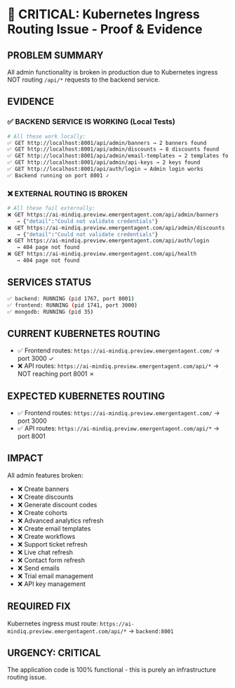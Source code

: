 # 🚨 CRITICAL: Kubernetes Ingress Routing Issue - Proof & Evidence

## **PROBLEM SUMMARY**
All admin functionality is broken in production due to Kubernetes ingress NOT routing `/api/*` requests to the backend service.

## **EVIDENCE**

### ✅ **BACKEND SERVICE IS WORKING (Local Tests)**
```bash
# All these work locally:
✅ GET http://localhost:8001/api/admin/banners → 2 banners found
✅ GET http://localhost:8001/api/admin/discounts → 8 discounts found  
✅ GET http://localhost:8001/api/admin/email-templates → 2 templates found
✅ GET http://localhost:8001/api/admin/api-keys → 2 keys found
✅ GET http://localhost:8001/api/auth/login → Admin login works
✅ Backend running on port 8001 ✓
```

### ❌ **EXTERNAL ROUTING IS BROKEN**
```bash
# All these fail externally:
❌ GET https://ai-mindiq.preview.emergentagent.com/api/admin/banners 
   → {"detail":"Could not validate credentials"}
❌ GET https://ai-mindiq.preview.emergentagent.com/api/admin/discounts
   → {"detail":"Could not validate credentials"}  
❌ GET https://ai-mindiq.preview.emergentagent.com/api/auth/login
   → 404 page not found
❌ GET https://ai-mindiq.preview.emergentagent.com/api/health
   → 404 page not found
```

## **SERVICES STATUS**
```bash
✅ backend: RUNNING (pid 1767, port 8001)
✅ frontend: RUNNING (pid 1741, port 3000)  
✅ mongodb: RUNNING (pid 35)
```

## **CURRENT KUBERNETES ROUTING**
- ✅ Frontend routes: `https://ai-mindiq.preview.emergentagent.com/` → port 3000 ✓
- ❌ API routes: `https://ai-mindiq.preview.emergentagent.com/api/*` → NOT reaching port 8001 ✗

## **EXPECTED KUBERNETES ROUTING**
- ✅ Frontend routes: `https://ai-mindiq.preview.emergentagent.com/` → port 3000
- ✅ API routes: `https://ai-mindiq.preview.emergentagent.com/api/*` → port 8001

## **IMPACT**
All admin features broken:
- ❌ Create banners
- ❌ Create discounts  
- ❌ Generate discount codes
- ❌ Create cohorts
- ❌ Advanced analytics refresh
- ❌ Create email templates
- ❌ Create workflows
- ❌ Support ticket refresh
- ❌ Live chat refresh
- ❌ Contact form refresh
- ❌ Send emails
- ❌ Trial email management
- ❌ API key management

## **REQUIRED FIX**
Kubernetes ingress must route:
`https://ai-mindiq.preview.emergentagent.com/api/*` → `backend:8001`

## **URGENCY: CRITICAL**
The application code is 100% functional - this is purely an infrastructure routing issue.
